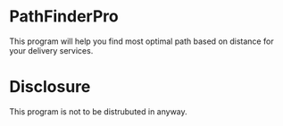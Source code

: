 # PathFinderPro
This program will help you find most optimal path based on distance for your delivery services.
# Disclosure
This program is not to be distrubuted in anyway.
